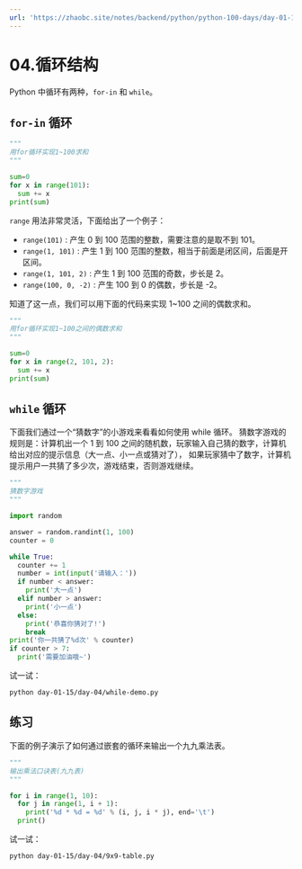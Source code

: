 ```yaml
---
url: 'https://zhaobc.site/notes/backend/python/python-100-days/day-01-15/04.循环结构.md'
---
```

# 04.循环结构

Python 中循环有两种，`for-in` 和 `while`。

## `for-in` 循环

```python
"""
用for循环实现1~100求和
"""

sum=0
for x in range(101):
  sum += x
print(sum)
```

`range` 用法非常灵活，下面给出了一个例子：

* `range(101)` : 产生 0 到 100 范围的整数，需要注意的是取不到 101。
* `range(1, 101)` : 产生 1 到 100 范围的整数，相当于前面是闭区间，后面是开区间。
* `range(1, 101, 2)` : 产生 1 到 100 范围的奇数，步长是 2。
* `range(100, 0, -2)` : 产生 100 到 0 的偶数，步长是 -2。

知道了这一点，我们可以用下面的代码来实现 1~100 之间的偶数求和。

```python
"""
用for循环实现1~100之间的偶数求和
"""

sum=0
for x in range(2, 101, 2):
  sum += x
print(sum)
```

## `while` 循环

下面我们通过一个“猜数字”的小游戏来看看如何使用 while 循环。
猜数字游戏的规则是：计算机出一个 1 到 100 之间的随机数，玩家输入自己猜的数字，计算机给出对应的提示信息（大一点、小一点或猜对了），
如果玩家猜中了数字，计算机提示用户一共猜了多少次，游戏结束，否则游戏继续。

```python
"""
猜数字游戏
"""

import random

answer = random.randint(1, 100)
counter = 0

while True:
  counter += 1
  number = int(input('请输入：'))
  if number < answer:
    print('大一点')
  elif number > answer:
    print('小一点')
  else:
    print('恭喜你猜对了!')
    break
print('你一共猜了%d次' % counter)
if counter > 7:
  print('需要加油哦~')
```

试一试：

```shell
python day-01-15/day-04/while-demo.py
```

## 练习

下面的例子演示了如何通过嵌套的循环来输出一个九九乘法表。

```python
"""
输出乘法口诀表(九九表)
"""

for i in range(1, 10):
  for j in range(1, i + 1):
    print('%d * %d = %d' % (i, j, i * j), end='\t')
  print()
```

试一试：

```shell
python day-01-15/day-04/9x9-table.py
```
